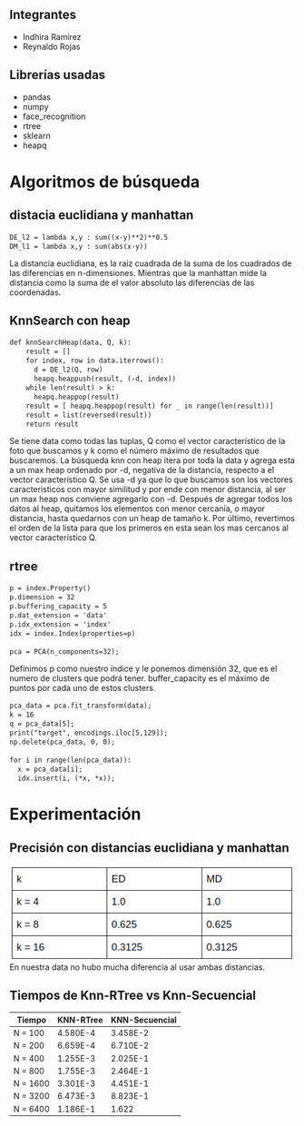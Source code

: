 ## Integrantes
- Indhira Ramirez
- Reynaldo Rojas

## Librerías usadas
- pandas
- numpy
- face_recognition
- rtree
- sklearn
- heapq
# Algoritmos de búsqueda
## distacia euclidiana y manhattan
~~~
DE_l2 = lambda x,y : sum((x-y)**2)**0.5
DM_l1 = lambda x,y : sum(abs(x-y))
~~~
La distancia euclidiana, es la raíz cuadrada de la suma de los cuadrados de las diferencias en n-dimensiones. Mientras que la manhattan mide la distancia como la suma de el valor absoluto las diferencias de las coordenadas. 

## KnnSearch con heap
~~~
def knnSearchHeap(data, Q, k):
    result = []
    for index, row in data.iterrows():
      d = DE_l2(Q, row)   
      heapq.heappush(result, (-d, index))
    while len(result) > k:
      heapq.heappop(result)    
    result = [ heapq.heappop(result) for _ in range(len(result))]
    result = list(reversed(result))
    return result
~~~
Se tiene data como todas las tuplas, Q como el vector característico de la foto que buscamos y k como el número máximo de resultados que buscaremos.
La búsqueda knn con heap itera por toda la data y agrega esta a un max heap ordenado por -d, negativa de la distancia, respecto a el vector característico Q. Se usa -d ya que lo que buscamos son los vectores caracteristicos con mayor similitud y por ende con menor distancia, al ser un max heap nos conviene agregarlo con -d. Después de agregar todos los datos al heap, quitamos los elementos con menor cercanía, o mayor distancia, hasta quedarnos con un heap de tamaño k. Por último, revertimos el orden de la lista para que los primeros en esta sean los mas cercanos al vector característico Q.

## rtree
~~~
p = index.Property()
p.dimension = 32
p.buffering_capacity = 5
p.dat_extension = 'data'
p.idx_extension = 'index'
idx = index.Index(properties=p)

pca = PCA(n_components=32);
~~~
Definimos p como nuestro índice y le ponemos dimensión 32, que es el numero de clusters que podrá tener. buffer_capacity es el máximo de puntos por cada uno de estos clusters.
~~~
pca_data = pca.fit_transform(data);
k = 16
q = pca_data[5];
print("target", encodings.iloc[5,129]);
np.delete(pca_data, 0, 0);

for i in range(len(pca_data)):
  x = pca_data[i];
  idx.insert(i, (*x, *x));
~~~

# Experimentación
## Precisión con distancias euclidiana y manhattan
![](fotos/p1.png)
En nuestra data no hubo mucha diferencia al usar ambas distancias.
## Tiempos de Knn-RTree vs Knn-Secuencial
| Tiempo  | KNN-RTree | KNN-Secuencial |
| ------- | --------- | -------------- |
| N = 100 |  4.580E-4 |     3.458E-2    |
| N = 200 | 6.659E-4   |    6.710E-2  |
| N = 400 | 1.255E-3  |  2.025E-1  |
| N = 800 | 1.755E-3  |   2.464E-1   |
| N = 1600 |  3.301E-3  |    4.451E-1    |
| N = 3200 |  6.473E-3  |   8.823E-1    |
| N = 6400 |  1.186E-1 |  1.622  |